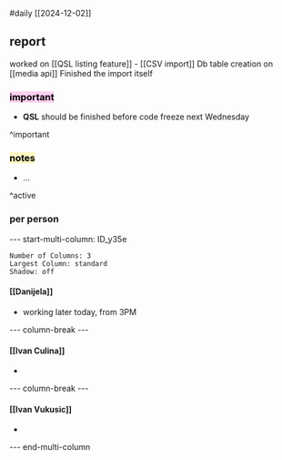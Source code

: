 #daily
[[2024-12-02]]

## report

worked on [[QSL listing feature]] - [[CSV import]]
	Db table creation on [[media api]]
		Finished the import itself

### <mark style="background: #FFB8EBA6;">important</mark>
- **QSL** should be finished before code freeze next Wednesday

^important

### <mark style="background: #FFF3A3A6;">notes</mark>
- ...

^active

### per person

--- start-multi-column: ID_y35e
```column-settings
Number of Columns: 3
Largest Column: standard
Shadow: off 
```

#### [[Danijela]]
- working later today, from 3PM

--- column-break ---

#### [[Ivan Culina]]
- 

--- column-break ---

#### [[Ivan Vukusic]]
- 

--- end-multi-column
